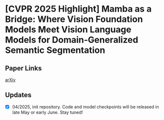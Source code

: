 # [CVPR 2025 Highlight] Mamba as a Bridge: Where Vision Foundation Models Meet Vision Language Models for Domain-Generalized Semantic Segmentation

## Paper Links

[arXiv](http://arxiv.org/abs/2504.03193) 

## Updates
- [x] 04/2025, init repository. Code and model checkpoints will be released in late May or early June. Stay tuned!
